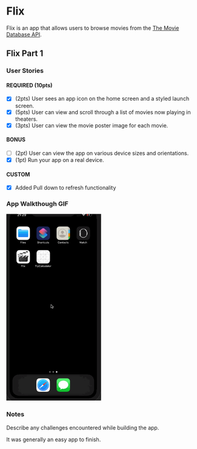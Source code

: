 # Flix

Flix is an app that allows users to browse movies from the [The Movie Database API](http://docs.themoviedb.apiary.io/#).


## Flix Part 1

### User Stories

#### REQUIRED (10pts)
- [x] (2pts) User sees an app icon on the home screen and a styled launch screen.
- [x] (5pts) User can view and scroll through a list of movies now playing in theaters.
- [x] (3pts) User can view the movie poster image for each movie.

#### BONUS
- [ ] (2pt) User can view the app on various device sizes and orientations.
- [x] (1pt) Run your app on a real device.

#### CUSTOM 
- [x] Added Pull down to refresh functionality

### App Walkthough GIF
<img src="https://github.com/vidurgupta01/flix-cs490/raw/master/FlixPart1_VidurGupta_2.gif" width=250><br>

### Notes
Describe any challenges encountered while building the app.

It was generally an easy app to finish.
